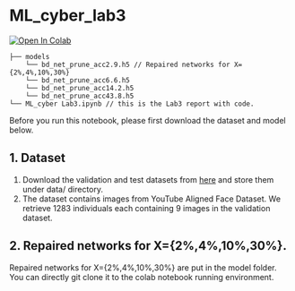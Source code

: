 # ML_cyber_lab3
[![Open In Colab](https://colab.research.google.com/assets/colab-badge.svg)](https://colab.research.google.com/drive/1VZ0L-s29ENbmdZBOeN9zOZkrYbqa-JFy?usp=sharing)

```
├── models
    └── bd_net_prune_acc2.9.h5 // Repaired networks for X={2%,4%,10%,30%}
    └── bd_net_prune_acc6.6.h5
    └── bd_net_prune_acc14.2.h5
    └── bd_net_prune_acc43.8.h5
└── ML_cyber Lab3.ipynb // this is the Lab3 report with code.
```
Before you run this notebook, please first download the dataset and model below.
## 1. Dataset
1. Download the validation and test datasets from [here](https://drive.google.com/drive/folders/13o2ybRJ1BkGUvfmQEeZqDo1kskyFywab?usp=sharing) and store them under data/ directory.
2. The dataset contains images from YouTube Aligned Face Dataset. We retrieve 1283 individuals each containing 9 images in the validation dataset.
## 2. Repaired networks for X={2%,4%,10%,30%}. 
Repaired networks for X={2%,4%,10%,30%} are put in the model folder. You can directly git clone it to the colab notebook running environment.
